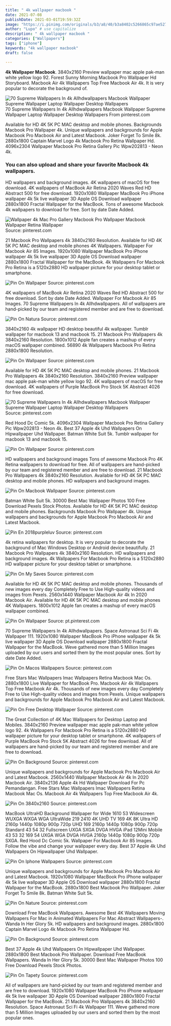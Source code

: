 ```yaml
---
title: " 4k wallpaper macbook "
date: 2021-07-08
publishDate: 2021-03-01T19:59:32Z
image: "https://i.pinimg.com/originals/b3/a8/40/b3a8402c5266865c97ae52731587adbe.jpg"
author: "Lupo" # use capitalize
description: " 4k wallpaper macbook "
categories: ["Wallpapers"]
tags: ["iphone"]
keywords: "4k wallpaper macbook"
draft: false

---
```



**4k Wallpaper Macbook**. 3840x2160 Preview wallpaper mac apple pak-man white yellow logo 92. Forest Sunny Morning Macbook Pro Wallpaper Hd Storyboard. Macbook Air 4k Wallpapers Top Free Macbook Air 4k. It is very popular to decorate the background of.

![70 Supreme Wallpapers In 4k Allhdwallpapers Macbook Wallpaper Supreme Wallpaper Laptop Wallpaper Desktop Wallpapers](https://i.pinimg.com/originals/f3/86/a2/f386a2caa313724772648bf605cb7a55.png "70 Supreme Wallpapers In 4k Allhdwallpapers Macbook Wallpaper Supreme Wallpaper Laptop Wallpaper Desktop Wallpapers")
70 Supreme Wallpapers In 4k Allhdwallpapers Macbook Wallpaper Supreme Wallpaper Laptop Wallpaper Desktop Wallpapers From pinterest.com


Available for HD 4K 5K PC MAC desktop and mobile phones. Backgrounds Macbook Pro Wallpaper 4k. Unique wallpapers and backgrounds for Apple Macbook Pro Macbook Air and Latest Macbook. Joker Forget To Smile 8k. 2880x1800 Captain Marvel Logo 4k Macbook Pro Retina Wallpaper Hd. 4096x2304 Wallpaper Macbook Pro Retina Gallery Pic Wpw202813 - Neon 4k.

### You can also upload and share your favorite Macbook 4k wallpapers.

HD wallpapers and background images. 4K wallpapers of macOS for free download. 4K wallpapers of MacBook Air Retina 2020 Waves Red HD Abstract 500 for free download. 1920x1080 Wallpaper MacBook Pro iPhone wallpaper 4k 5k live wallpaper 3D Apple OS Download wallpaper 2880x1800 Fractal Wallpaper for the MacBook. Tons of awesome Macbook 4k wallpapers to download for free. Sort by date Date Added.


![Wallpaper 4k Mac Pro Gallery Macbook Pro Wallpaper Macbook Wallpaper Retina Wallpaper](https://i.pinimg.com/originals/6f/62/b7/6f62b7b195363b53a9148b249b557b21.jpg "Wallpaper 4k Mac Pro Gallery Macbook Pro Wallpaper Macbook Wallpaper Retina Wallpaper")
Source: pinterest.com

21 Macbook Pro Wallpapers 4k 3840x2160 Resolution. Available for HD 4K 5K PC MAC desktop and mobile phones 4K Wallpapers. Wallpaper For Macbook Air 85 Images. 1920x1080 Wallpaper MacBook Pro iPhone wallpaper 4k 5k live wallpaper 3D Apple OS Download wallpaper 2880x1800 Fractal Wallpaper for the MacBook. 4k Wallpapers For Macbook Pro Retina is a 5120x2880 HD wallpaper picture for your desktop tablet or smartphone.

![Pin On Wallpaper](https://i.pinimg.com/originals/aa/aa/37/aaaa37cabe655c770bb5c63390924b30.jpg "Pin On Wallpaper")
Source: pinterest.com

4K wallpapers of MacBook Air Retina 2020 Waves Red HD Abstract 500 for free download. Sort by date Date Added. Wallpaper For Macbook Air 85 Images. 70 Supreme Wallpapers In 4k Allhdwallpapers. All of wallpapers are hand-picked by our team and registered member and are free to download.

![Pin On Natura](https://i.pinimg.com/originals/c7/a4/a0/c7a4a039a837d82c852447040a72e3dd.png "Pin On Natura")
Source: pinterest.com

3840x2160 4k wallpaper HD desktop beautiful 4k wallpaper. Tumblr wallpaper for macbook 13 and macbook 15. 21 Macbook Pro Wallpapers 4k 3840x2160 Resolution. 1800x1012 Apple fan creates a mashup of every macOS wallpaper combined. 56890 4k Wallpapers Macbook Pro Retina 2880x1800 Resolution.

![Pin On Wallpaper](https://i.pinimg.com/736x/6a/b4/97/6ab497aedb6ac7435c626fa555323619.jpg "Pin On Wallpaper")
Source: pinterest.com

Available for HD 4K 5K PC MAC desktop and mobile phones. 21 Macbook Pro Wallpapers 4k 3840x2160 Resolution. 3840x2160 Preview wallpaper mac apple pak-man white yellow logo 92. 4K wallpapers of macOS for free download. 4K wallpapers of Purple MacBook Pro Stock 5K Abstract 4026 for free download.

![70 Supreme Wallpapers In 4k Allhdwallpapers Macbook Wallpaper Supreme Wallpaper Laptop Wallpaper Desktop Wallpapers](https://i.pinimg.com/originals/f3/86/a2/f386a2caa313724772648bf605cb7a55.png "70 Supreme Wallpapers In 4k Allhdwallpapers Macbook Wallpaper Supreme Wallpaper Laptop Wallpaper Desktop Wallpapers")
Source: pinterest.com

Red Hood Dc Comic 5k. 4096x2304 Wallpaper Macbook Pro Retina Gallery Pic Wpw202813 - Neon 4k. Best 37 Apple 4k Uhd Wallpapers On Hipwallpaper Uhd Wallpaper. Batman White Suit 5k. Tumblr wallpaper for macbook 13 and macbook 15.

![Pin On Wallpaper](https://i.pinimg.com/originals/97/a1/23/97a123b9cb1f072e256f6dc0696fe864.jpg "Pin On Wallpaper")
Source: pinterest.com

HD wallpapers and background images Tons of awesome Macbook Pro 4K Retina wallpapers to download for free. All of wallpapers are hand-picked by our team and registered member and are free to download. 21 Macbook Pro Wallpapers 4k 3840x2160 Resolution. Available for HD 4K 5K PC MAC desktop and mobile phones. HD wallpapers and background images.

![Pin On Macbook Wallpaper](https://i.pinimg.com/originals/d8/72/29/d872290241223597f6fa47f4c55ac0c6.jpg "Pin On Macbook Wallpaper")
Source: pinterest.com

Batman White Suit 5k. 30000 Best Mac Wallpaper Photos 100 Free Download Pexels Stock Photos. Available for HD 4K 5K PC MAC desktop and mobile phones. Backgrounds Macbook Pro Wallpaper 4k. Unique wallpapers and backgrounds for Apple Macbook Pro Macbook Air and Latest Macbook.

![Pin En 2018purpleluv](https://i.pinimg.com/originals/aa/d8/69/aad8696d7120aeaa99829c4f713d39f7.jpg "Pin En 2018purpleluv")
Source: pinterest.com

4k retina wallpapers for desktop. It is very popular to decorate the background of Mac Windows Desktop or Android device beautifully. 21 Macbook Pro Wallpapers 4k 3840x2160 Resolution. HD wallpapers and background images. 4k Wallpapers For Macbook Pro Retina is a 5120x2880 HD wallpaper picture for your desktop tablet or smartphone.

![Pin On My Saves](https://i.pinimg.com/originals/d1/e4/2e/d1e42ec6c3a195952ab2135d6b114584.jpg "Pin On My Saves")
Source: pinterest.com

Available for HD 4K 5K PC MAC desktop and mobile phones. Thousands of new images every day Completely Free to Use High-quality videos and images from Pexels. 2560x1440 Wallpaper Macbook Air 4k In 2020 Macbook Air. Available for HD 4K 5K PC MAC desktop and mobile phones 4K Wallpapers. 1800x1012 Apple fan creates a mashup of every macOS wallpaper combined.

![Pin On Wallpaper](https://i.pinimg.com/originals/ff/55/7b/ff557b2a42cd14eb70de4b70d3dfac27.jpg "Pin On Wallpaper")
Source: pt.pinterest.com

70 Supreme Wallpapers In 4k Allhdwallpapers. Space Astronaut Sci Fi 4k Wallpaper 111. 1920x1080 Wallpaper MacBook Pro iPhone wallpaper 4k 5k live wallpaper 3D Apple OS Download wallpaper 2880x1800 Fractal Wallpaper for the MacBook. Weve gathered more than 5 Million Images uploaded by our users and sorted them by the most popular ones. Sort by date Date Added.

![Pin On Macos Wallpapers](https://i.pinimg.com/originals/02/1c/4e/021c4ec5724ec311bba97b639d0b00c0.jpg "Pin On Macos Wallpapers")
Source: pinterest.com

Free Stars Mac Wallpapers Imac Wallpapers Retina Macbook Mac Os. 2880x1800 Live Wallpaper for MacBook Pro. Macbook Air 4k Wallpapers Top Free Macbook Air 4k. Thousands of new images every day Completely Free to Use High-quality videos and images from Pexels. Unique wallpapers and backgrounds for Apple Macbook Pro Macbook Air and Latest Macbook.

![Pin On Free Desktop Wallpaper](https://i.pinimg.com/originals/be/6d/df/be6ddf15976ee456745339b710d849d7.jpg "Pin On Free Desktop Wallpaper")
Source: pinterest.com

The Great Collection of 4K Mac Wallpapers for Desktop Laptop and Mobiles. 3840x2160 Preview wallpaper mac apple pak-man white yellow logo 92. 4k Wallpapers For Macbook Pro Retina is a 5120x2880 HD wallpaper picture for your desktop tablet or smartphone. 4K wallpapers of Purple MacBook Pro Stock 5K Abstract 4026 for free download. All of wallpapers are hand-picked by our team and registered member and are free to download.

![Pin On Background](https://i.pinimg.com/originals/d6/5d/66/d65d6619991c016787d329e667999029.jpg "Pin On Background")
Source: pinterest.com

Unique wallpapers and backgrounds for Apple Macbook Pro Macbook Air and Latest Macbook. 2560x1440 Wallpaper Macbook Air 4k In 2020 Macbook Air. 3840x2136 Apple 4k Hd Wallpaper Download For Pc Pemandangan. Free Stars Mac Wallpapers Imac Wallpapers Retina Macbook Mac Os. Macbook Air 4k Wallpapers Top Free Macbook Air 4k.

![Pin On 3840x2160](https://i.pinimg.com/originals/bf/4a/dd/bf4add49ca75ab813eddcb47d24936c4.jpg "Pin On 3840x2160")
Source: pinterest.com

MacBook UltraHD Background Wallpaper for Wide 1610 53 Widescreen WUXGA WXGA WGA UltraWide 219 2410 4K UHD TV 169 4K 8K Ultra HD 2160p 1440p 1080p 900p 720p UHD 169 2160p 1440p 1080p 900p 720p Standard 43 54 32 Fullscreen UXGA SXGA DVGA HVGA iPad 12Mini Mobile 43 53 32 169 54 UXGA WGA DVGA HVGA 2160p 1440p 1080p 900p 720p SXGA. Red Hood Dc Comic 5k. Wallpaper For Macbook Air 85 Images. Follow the vibe and change your wallpaper every day. Best 37 Apple 4k Uhd Wallpapers On Hipwallpaper Uhd Wallpaper.

![Pin On Iphone Wallpapers](https://i.pinimg.com/originals/ce/b9/87/ceb9878d43caffc8bbb793a7ed40eefe.jpg "Pin On Iphone Wallpapers")
Source: pinterest.com

Unique wallpapers and backgrounds for Apple Macbook Pro Macbook Air and Latest Macbook. 1920x1080 Wallpaper MacBook Pro iPhone wallpaper 4k 5k live wallpaper 3D Apple OS Download wallpaper 2880x1800 Fractal Wallpaper for the MacBook. 2880x1800 Best Macbook Pro Wallpaper. Joker Forget To Smile 8k. Batman White Suit 5k.

![Pin On Nature](https://i.pinimg.com/originals/25/e9/d2/25e9d24cf7226c832fb9f8d2719046ae.jpg "Pin On Nature")
Source: pinterest.com

Download Free MacBook Wallpapers. Awesome Best 4K Wallpapers Moving Wallpapers For Mac in Animated Wallpapers For Mac Abstract Wallpapers-. Wanda In Her Glory 5k. HD wallpapers and background images. 2880x1800 Captain Marvel Logo 4k Macbook Pro Retina Wallpaper Hd.

![Pin On Background](https://i.pinimg.com/736x/fe/b1/28/feb128df984ce587e7e5cc1e488ea698.jpg "Pin On Background")
Source: pinterest.com

Best 37 Apple 4k Uhd Wallpapers On Hipwallpaper Uhd Wallpaper. 2880x1800 Best Macbook Pro Wallpaper. Download Free MacBook Wallpapers. Wanda In Her Glory 5k. 30000 Best Mac Wallpaper Photos 100 Free Download Pexels Stock Photos.

![Pin On Tapety](https://i.pinimg.com/originals/b3/a8/40/b3a8402c5266865c97ae52731587adbe.jpg "Pin On Tapety")
Source: pinterest.com

All of wallpapers are hand-picked by our team and registered member and are free to download. 1920x1080 Wallpaper MacBook Pro iPhone wallpaper 4k 5k live wallpaper 3D Apple OS Download wallpaper 2880x1800 Fractal Wallpaper for the MacBook. 21 Macbook Pro Wallpapers 4k 3840x2160 Resolution. Space Astronaut Sci Fi 4k Wallpaper 111. Weve gathered more than 5 Million Images uploaded by our users and sorted them by the most popular ones.

